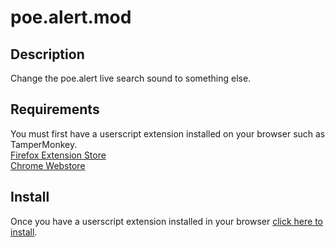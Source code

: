 # poe.alert.mod

## Description
Change the poe.alert live search sound to something else.

## Requirements
You must first have a userscript extension installed on your browser such as TamperMonkey.  
[Firefox Extension Store](https://addons.mozilla.org/en-US/firefox/addon/tampermonkey/)  
[Chrome Webstore](https://chrome.google.com/webstore/detail/tampermonkey/dhdgffkkebhmkfjojejmpbldmpobfkfo)


## Install
Once you have a userscript extension installed in your browser [click here to install](https://github.com/crimsonfalconer/poe.alert.mod/raw/master/poe.alert.mod.user.js).
